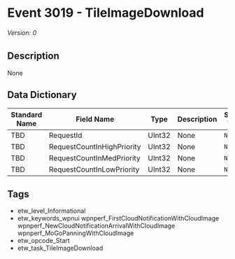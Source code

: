 # Event 3019 - TileImageDownload
###### Version: 0

## Description
None

## Data Dictionary
|Standard Name|Field Name|Type|Description|Sample Value|
|---|---|---|---|---|
|TBD|RequestId|UInt32|None|`None`|
|TBD|RequestCountInHighPriority|UInt32|None|`None`|
|TBD|RequestCountInMedPriority|UInt32|None|`None`|
|TBD|RequestCountInLowPriority|UInt32|None|`None`|

## Tags
* etw_level_Informational
* etw_keywords_wpnui wpnperf_FirstCloudNotificationWithCloudImage wpnperf_NewCloudNotificationArrivalWithCloudImage wpnperf_MoGoPanningWithCloudImage
* etw_opcode_Start
* etw_task_TileImageDownload